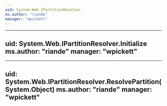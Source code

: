 ```yaml
---
uid: System.Web.IPartitionResolver
ms.author: "riande"
manager: "wpickett"
---
```


---
uid: System.Web.IPartitionResolver.Initialize
ms.author: "riande"
manager: "wpickett"
---

---
uid: System.Web.IPartitionResolver.ResolvePartition(System.Object)
ms.author: "riande"
manager: "wpickett"
---
